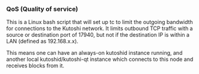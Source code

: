 ### QoS (Quality of service) ###

This is a Linux bash script that will set up tc to limit the outgoing bandwidth for connections to the Kutoshi network. It limits outbound TCP traffic with a source or destination port of 17940, but not if the destination IP is within a LAN (defined as 192.168.x.x).

This means one can have an always-on kutoshid instance running, and another local kutoshid/kutoshi-qt instance which connects to this node and receives blocks from it.
